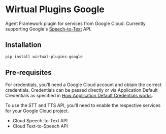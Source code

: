 # Wirtual Plugins Google

Agent Framework plugin for services from Google Cloud. Currently supporting Google's [Speech-to-Text](https://cloud.google.com/speech-to-text) API.

## Installation

```bash
pip install wirtual-plugins-google
```

## Pre-requisites

For credentials, you'll need a Google Cloud account and obtain the correct credentials. Credentials can be passed directly or via Application Default Credentials as specified in [How Application Default Credentials works](https://cloud.google.com/docs/authentication/application-default-credentials).

To use the STT and TTS API, you'll need to enable the respective services for your Google Cloud project.

- Cloud Speech-to-Text API
- Cloud Text-to-Speech API
